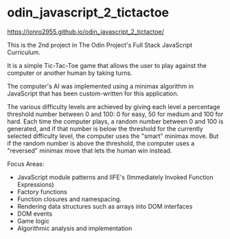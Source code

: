 # odin_javascript_2_tictactoe
https://jonro2955.github.io/odin_javascript_2_tictactoe/ 

This is the 2nd project in The Odin Project's Full Stack JavaScript Curriculum.    

It is a simple Tic-Tac-Toe game that allows the user to play against the computer or another human by taking turns.  

The computer's AI was implemented using a minimax algorithm in JavaScript that has been custom-written for this application. 

The various difficulty levels are achieved by giving each level a percentage threshold number between 0 and 100: 0 for easy, 50 for medium and 100 for hard. Each time the computer plays, a random number between 0 and 100 is generated, and if that number is below the threshold for the currently selected difficulty level, the computer uses the "smart" minimax move. But if the random number is above the threshold, the computer uses a "reversed" minimax move that lets the human win instead.  

Focus Areas:
- JavaScript module patterns and IIFE's (Immediately Invoked Function Expressions)
- Factory functions
- Function closures and namespacing.
- Rendering data structures such as arrays into DOM interfaces
- DOM events
- Game logic
- Algorithmic analysis and implementation
